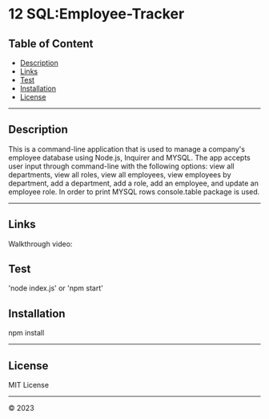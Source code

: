 # 12 SQL:Employee-Tracker
## Table of Content
- [Description](#description)
- [Links](#links)
- [Test](#test)
- [Installation](#installation)
- [License](#license)
-------------------------------------
## Description
This is a command-line application that is used to manage a company's employee database using Node.js, Inquirer and MYSQL. The app accepts user input through command-line with the following options: view all departments, view all roles, view all employees, view employees by department, add a department, add a role, add an employee, and update an employee role. In order to print MYSQL rows console.table package is used. 

--------------------------------------

## Links
   Walkthrough video: 

## Test 

'node index.js' or 'npm start' 

## Installation

npm install 
   
---------------------------------------
## License 
MIT License


-------------------------------
  &copy; 2023